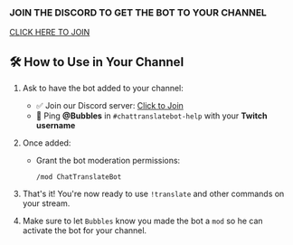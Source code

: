 ### JOIN THE DISCORD TO GET THE BOT TO YOUR CHANNEL 

[CLICK HERE TO JOIN](https://discord.gg/Tueg633tgX)


## 🛠️ How to Use in Your Channel

1. Ask to have the bot added to your channel:
   - ✅ Join our Discord server: [Click to Join](https://discord.gg/eCGpWUf5aR)
   - 📢 Ping **@Bubbles** in `#chattranslatebot-help` with your **Twitch username**

2. Once added:
   - Grant the bot moderation permissions:
     ```
     /mod ChatTranslateBot
     ```

3. That's it! You're now ready to use `!translate` and other commands on your stream.
4. Make sure to let `Bubbles` know you made the bot a `mod` so he can activate the bot for your channel. 
